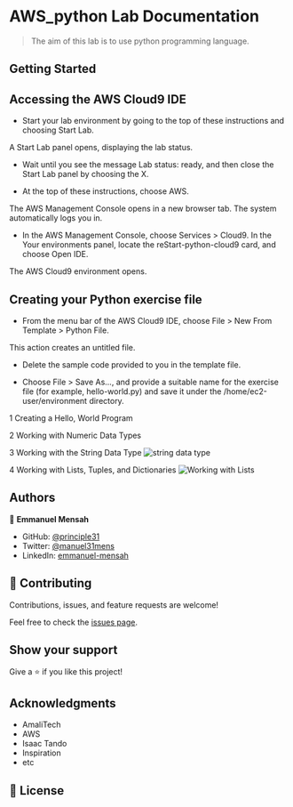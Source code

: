 # AWS_python Lab Documentation
> The aim of this lab is to use python programming language.

## Getting Started

## Accessing the AWS Cloud9 IDE
- Start your lab environment by going to the top of these instructions and choosing Start Lab.

A Start Lab panel opens, displaying the lab status.

- Wait until you see the message Lab status: ready, and then close the Start Lab panel by choosing the X.

- At the top of these instructions, choose AWS.

The AWS Management Console opens in a new browser tab. The system automatically logs you in.

- In the AWS Management Console, choose Services > Cloud9. In the Your environments panel, locate the reStart-python-cloud9 card, and choose Open IDE.

The AWS Cloud9 environment opens.

## Creating your Python exercise file
- From the menu bar of the AWS Cloud9 IDE, choose File > New From Template > Python File.

This action creates an untitled file.

- Delete the sample code provided to you in the template file.

- Choose File > Save As..., and provide a suitable name for the exercise file (for example, hello-world.py) and save it under the /home/ec2-user/environment directory.

1 Creating a Hello, World Program


2 Working with Numeric Data Types

3 Working with the String Data Type
![string data type](https://github.com/principles31/admin_dashboard/assets/90258833/c4f0f245-5584-4e89-b3b8-98e64d1805c6)

4 Working with Lists, Tuples, and Dictionaries
![Working with Lists](https://github.com/principles31/admin_dashboard/assets/90258833/20077334-4f66-4881-b7fb-902f1fff4542)



## Authors

👤 **Emmanuel Mensah**

- GitHub: [@principle31](https://github.com/principles31)
- Twitter: [@manuel31mens](https://Twiter.com/@Manuel31mens)
- LinkedIn: [emmanuel-mensah](www.linkedin.com/in/emmanuel-mensah-)

## 🤝 Contributing

Contributions, issues, and feature requests are welcome!

Feel free to check the [issues page](../../issues/).

## Show your support

Give a ⭐️ if you like this project!

## Acknowledgments
- AmaliTech
- AWS
- Isaac Tando
- Inspiration
- etc

## 📝 License

